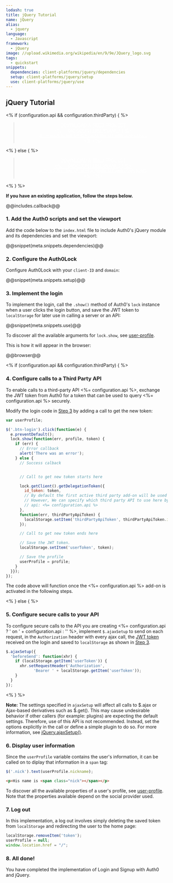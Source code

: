 ```yaml
---
lodash: true
title: jQuery Tutorial
name: jQuery
alias:
  - jquery
language: 
  - Javascript
framework:
  - jQuery
image: //upload.wikimedia.org/wikipedia/en/9/9e/JQuery_logo.svg
tags:
  - quickstart
snippets:
  dependencies: client-platforms/jquery/dependencies
  setup: client-platforms/jquery/setup
  use: client-platforms/jquery/use
---
```


## jQuery Tutorial

<% if (configuration.api && configuration.thirdParty) { %>

<div class="package" style="text-align: center;">
  <blockquote>
    <a href="/auth0-jquery/gh-pages/create-package?path=examples/widget-with-thirdparty-api&type=js@@account.clientParam@@" class="btn btn-lg btn-success btn-package" style="text-transform: uppercase; color: white">
      <span style="display: block">Download a Seed project</span>
      <% if (account.userName) { %>
      <span class="smaller" style="display:block; font-size: 11px">with your Auth0 API Keys already set and configured</span>
      <% } %>
    </a>
  </blockquote>
</div>


<% } else  { %>

<div class="package" style="text-align: center;">
  <blockquote>
    <a href="/auth0-jquery/gh-pages/create-package?path=examples/widget-with-api&type=js@@account.clientParam@@" class="btn btn-lg btn-success btn-package" style="text-transform: uppercase; color: white">
      <span style="display: block">Download a Seed project</span>
      <% if (account.userName) { %>
      <span class="smaller" style="display:block; font-size: 11px">with your Auth0 API Keys already set and configured</span>
      <% } %>
    </a>
  </blockquote>
</div>

<% } %>

**If you have an existing application, follow the steps below.**

@@includes.callback@@

### 1. Add the Auth0 scripts and set the viewport

Add the code below to the `index.html` file to include Auth0's jQuery module and its dependencies and set the viewport:

@@snippet(meta.snippets.dependencies)@@

### 2. Configure the Auth0Lock

Configure Auth0Lock with your `client-ID` and `domain`:

@@snippet(meta.snippets.setup)@@

### 3. Implement the login

To implement the login, call the `.show()` method of Auth0's `lock` instance when a user clicks the login button, and save the JWT token to `localStorage` for later use in calling a server or an API:

@@snippet(meta.snippets.use)@@

To discover all the available arguments for `lock.show`, see [user-profile](/lock#5).

This is how it will appear in the browser:

@@browser@@

<% if (configuration.api && configuration.thirdParty) { %>

### 4. Configure calls to a Third Party API

To enable calls to a third-party API <%= configuration.api %>, exchange the JWT token from Auth0 for a token that can be used to query <%= configuration.api %> securely.

Modify the login code in [Step 3](#3) by adding a call to get the new token:

```js
var userProfile;

$('.btn-login').click(function(e) {
  e.preventDefault();
  lock.show(function(err, profile, token) {
    if (err) {
      // Error callback
      alert('There was an error');
    } else {
      // Success calback


      // Call to get new token starts here

      lock.getClient().getDelegationToken({
        id_token: token,
        // By default the first active third party add-on will be used
        // However, We can specify which third party API to use here by specifying the name of the add-on
        // api: <%= configuration.api %>
      },
      function(err, thirdPartyApiToken) {
        localStorage.setItem('thirdPartyApiToken', thirdPartyApiToken.id_token);
      });

      // Call to get new token ends here

      // Save the JWT token.
      localStorage.setItem('userToken', token);

      // Save the profile
      userProfile = profile;
    }
  }});
});
```

The code above will function once the <%= configuration.api %> add-on is activated in the following steps.

<% } else { %>

### 5. Configure secure calls to your API

To configure secure calls to the API you are creating <%= configuration.api ? ' on ' + configuration.api : '' %>, implement `$.ajaxSetup` to send on each request, in the `Authorization` header with every ajax call, the [JWT token](/jwt) received on the login and saved to `localStorage` as shown in [Step 3](#3).

```js
$.ajaxSetup({
  'beforeSend': function(xhr) {
    if (localStorage.getItem('userToken')) {
      xhr.setRequestHeader('Authorization',
            'Bearer ' + localStorage.getItem('userToken'));
    }
  }
});
```

<% } %>

__Note:__ The settings specified in `ajaxSetup` will affect all calls to $.ajax or Ajax-based derivatives such as $.get(). This may cause undesirable behavior if other callers (for example: plugins) are expecting the default settings. Therefore, use of this API is not recommended. Instead, set the options explicitly in the call or define a simple plugin to do so. For more information, see [jQuery.ajaxSetup()](http://api.jquery.com/jQuery.ajaxSetup/).

### 6. Display user information

Since the `userProfile` variable contains the user's information, it can be called on to diplay that information in a `span` tag:

```js
$('.nick').text(userProfile.nickname);
```

```html
<p>His name is <span class="nick"></span></p>
```

To discover all the available properties of a user's profile, see [user-profile](/user-profile). Note that the properties available depend on the social provider used.

### 7. Log out

In this implementation, a log out involves simply deleting the saved token from `localStorage` and redirecting the user to the home page:

```js
localStorage.removeItem('token');
userProfile = null;
window.location.href = "/";
```

### 8. All done!

You have completed the implementation of Login and Signup with Auth0 and jQuery.
